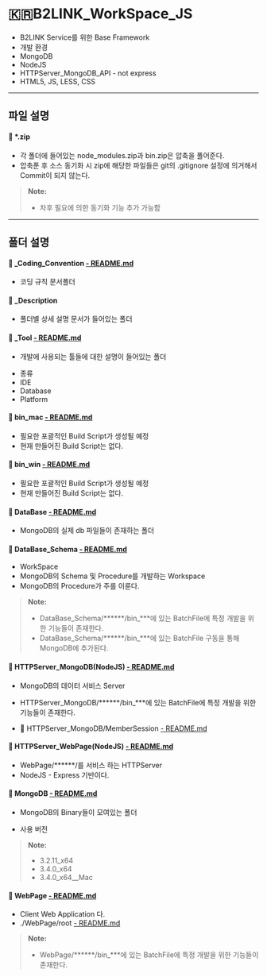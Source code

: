 :kr:**B2LINK_WorkSpace_JS**
===================

* B2LINK Service를 위한 Base Framework
* 개발 환경
 * MongoDB
 * NodeJS
 * HTTPServer_MongoDB_API - not express
 * HTML5, JS, LESS, CSS


-------------
파일 설명
-------------

#### :file_folder: *.zip
 - 각 폴더에 들어있는 node_modules.zip과 bin.zip은 압축을 풀어준다.
 - 압축푼 후 소스 동기화 시 zip에 해당한 파일들은 git의 .gitignore 설정에 의거해서 Commit이 되지 않는다.

> **Note:**
> - 차후 필요에 의한 동기화 기능 추가 가능함

-------------
폴더 설명
-------------

#### :open_file_folder: _Coding_Convention [- README.md](https://github.com/thdtjsdn/B2LINK_WorkSpace_JS/blob/master/_Coding_Convention/README.md)
 - 코딩 규칙 문서폴더


#### :open_file_folder: _Description
 - 폴더별 상세 설명 문서가 들어있는 폴더


#### :open_file_folder: _Tool [- README.md](https://github.com/thdtjsdn/B2LINK_WorkSpace_JS/blob/master/_Tool/README.md)
 - 개발에 사용되는 툴들에 대한 설명이 들어있는 폴더
 * 종류
  * IDE
  * Database
  * Platform


#### :open_file_folder: bin_mac [- README.md](https://github.com/thdtjsdn/B2LINK_WorkSpace_JS/blob/master/bin_mac/README.md)
 - 필요한 포괄적인 Build Script가 생성될 예정
 - 현재 만들어진 Build Script는 없다.

#### :open_file_folder: bin_win [- README.md](https://github.com/thdtjsdn/B2LINK_WorkSpace_JS/blob/master/bin_win/README.md)
 - 필요한 포괄적인 Build Script가 생성될 예정
 - 현재 만들어진 Build Script는 없다.


#### :open_file_folder: DataBase [- README.md](https://github.com/thdtjsdn/B2LINK_WorkSpace_JS/blob/master/DataBase/README.md)
 - MongoDB의 실제 db 파일들이 존재하는 폴더


#### :open_file_folder: DataBase_Schema [- README.md](https://github.com/thdtjsdn/B2LINK_WorkSpace_JS/blob/master/DataBase_Schema/README.md)
 - WorkSpace
 - MongoDB의 Schema 및 Procedure를 개발하는 Workspace
 - MongoDB의 Procedure가 주를 이룬다.

> **Note:**
> - DataBase_Schema/******/bin_***에 있는 BatchFile에 특정 개발을 위한 기능들이 존재한다.
> - DataBase_Schema/******/bin_***에 있는 BatchFile 구동을 통해 MongoDB에 추가된다.


#### :open_file_folder: HTTPServer_MongoDB(NodeJS) [- README.md](https://github.com/thdtjsdn/B2LINK_WorkSpace_JS/blob/master/HTTPServer_MongoDB/README.md)
 - MongoDB의 데이터 서비스 Server
 - HTTPServer_MongoDB/******/bin_***에 있는 BatchFile에 특정 개발을 위한 기능들이 존재한다.

 - :open_file_folder: HTTPServer_MongoDB/MemberSession [- README.md](https://github.com/thdtjsdn/B2LINK_WorkSpace_JS/blob/master/HTTPServer_MongoDB/MemberSession/README.md)


#### :open_file_folder: HTTPServer_WebPage(NodeJS) [- README.md](https://github.com/thdtjsdn/B2LINK_WorkSpace_JS/blob/master/HTTPServer_WebPage/README.md)
 - WebPage/******/를 서비스 하는 HTTPServer
 - NodeJS - Express 기반이다.


#### :open_file_folder: MongoDB [- README.md](https://github.com/thdtjsdn/B2LINK_WorkSpace_JS/blob/master/MongoDB/README.md)
 - MongoDB의 Binary들이 모여있는 폴더

 - 사용 버전

> **Note:**
> - 3.2.11_x64
> - 3.4.0_x64
> - 3.4.0_x64__Mac


#### :open_file_folder: WebPage [- README.md](https://github.com/thdtjsdn/B2LINK_WorkSpace_JS/blob/master/WebPage/README.md)
 * Client Web Application 다.
 * ./WebPage/root [- README.md](https://github.com/thdtjsdn/B2LINK_WorkSpace_JS/blob/master/WebPage/root/README.md)

> **Note:**
> - WebPage/******/bin_***에 있는 BatchFile에 특정 개발을 위한 기능들이 존재한다.

